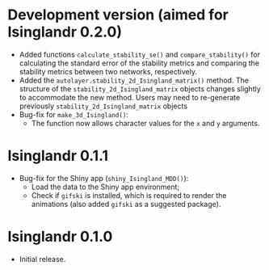 # Development version (aimed for Isinglandr 0.2.0)

- Added functions `calculate_stability_se()` and `compare_stability()` for calculating the standard error of the stability metrics and comparing the stability metrics between two networks, respectively.
- Added the `autolayer.stability_2d_Isingland_matrix()` method. The structure of the `stability_2d_Isingland_matrix` objects changes slightly to accommodate the new method. Users may need to re-generate previously `stability_2d_Isingland_matrix` objects
- Bug-fix for `make_3d_Isingland()`:
	- The function now allows character values for the `x` and `y`	arguments.

# Isinglandr 0.1.1

- Bug-fix for the Shiny app (`shiny_Isingland_MDD()`):
	- Load the data to the Shiny app environment;
	- Check if `gifski` is installed, which is required to render the animations 
	(also added `gifski` as a suggested package).

# Isinglandr 0.1.0

- Initial release.
